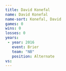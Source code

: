 ```yaml
---
title: David Konefal
name: David Konefal
name-sort: Konefal, David
games: 0
wins: 0
losses: 0
years:
 - year: 2016
   event: Brier
   team: "NB"
   position: Alternate
vs:
---
```

